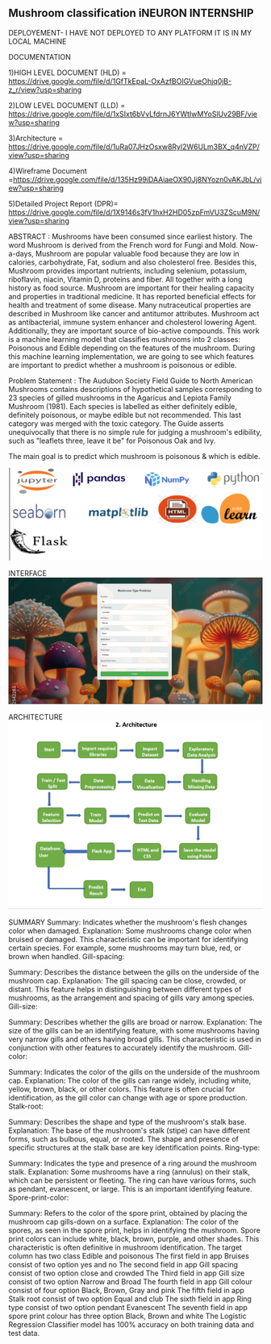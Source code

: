## Mushroom classification iNEURON INTERNSHIP
DEPLOYEMENT- I HAVE NOT DEPLOYED TO ANY PLATFORM IT IS IN MY LOCAL MACHINE

DOCUMENTATION

1)HIGH LEVEL DOCUMENT (HLD) =  https://drive.google.com/file/d/1GfTkEpaL-OxAzfBOIGVueOhjq0jB-z_r/view?usp=sharing

2)LOW LEVEL DOCUMENT (LLD) = https://drive.google.com/file/d/1xSIxt6bVvLfdrnJ6YWtIwMYoSlUv29BF/view?usp=sharing

3)Architecture = https://drive.google.com/file/d/1uRa07JHzOsxw8Ryl2W6ULm3BX_q4nVZP/view?usp=sharing

4)Wireframe Document =https://drive.google.com/file/d/135Hz99iDAAiaeOX90Jj8NYozn0vAKJbL/view?usp=sharing

5)Detailed Project Report (DPR)= https://drive.google.com/file/d/1X9146s3fV1hxH2HD05zpFmVU3ZScuM9N/view?usp=sharing

ABSTRACT : Mushrooms have been consumed since earliest history. The word Mushroom is derived from the French word for Fungi and Mold. Now-a-days, Mushroom are popular valuable food because they are low in calories, carbohydrate, Fat, sodium and also cholesterol free. Besides this, Mushroom provides important nutrients, including selenium, potassium, riboflavin, niacin, Vitamin D, proteins and fiber. All together with a long history as food source. Mushroom are important for their healing capacity and properties in traditional medicine. It has reported beneficial effects for health and treatment of some disease. Many nutraceutical properties are described in Mushroom like cancer and antitumor attributes. Mushroom act as antibacterial, immune system enhancer and cholesterol lowering Agent. Additionally, they are important source of bio-active compounds. This work is a machine learning model that classifies mushrooms into 2 classes: Poisonous and Edible depending on the features of the mushroom. During this machine learning implementation, we are going to see which features are important to predict whether a mushroom is poisonous or edible.

Problem Statement : The Audubon Society Field Guide to North American Mushrooms contains descriptions of hypothetical samples corresponding to 23 species of gilled mushrooms in the Agaricus and Lepiota Family Mushroom (1981). Each species is labelled as either definitely edible, definitely poisonous, or maybe edible but not recommended. This last category was merged with the toxic category. The Guide asserts unequivocally that there is no simple rule for judging a mushroom's edibility, such as "leaflets three, leave it be" for Poisonous Oak and Ivy.

The main goal is to predict which mushroom is poisonous & which is edible.

![alt text](image.png)

INTERFACE
![alt text](<Screenshot (175).png>)


ARCHITECTURE
![alt text](<Screenshot (178).png>)


SUMMARY
Summary: Indicates whether the mushroom's flesh changes color when damaged.
Explanation: Some mushrooms change color when bruised or damaged. This characteristic can be important for identifying certain species. For example, some mushrooms may turn blue, red, or brown when handled.
Gill-spacing:

Summary: Describes the distance between the gills on the underside of the mushroom cap.
Explanation: The gill spacing can be close, crowded, or distant. This feature helps in distinguishing between different types of mushrooms, as the arrangement and spacing of gills vary among species.
Gill-size:

Summary: Describes whether the gills are broad or narrow.
Explanation: The size of the gills can be an identifying feature, with some mushrooms having very narrow gills and others having broad gills. This characteristic is used in conjunction with other features to accurately identify the mushroom.
Gill-color:

Summary: Indicates the color of the gills on the underside of the mushroom cap.
Explanation: The color of the gills can range widely, including white, yellow, brown, black, or other colors. This feature is often crucial for identification, as the gill color can change with age or spore production.
Stalk-root:

Summary: Describes the shape and type of the mushroom's stalk base.
Explanation: The base of the mushroom's stalk (stipe) can have different forms, such as bulbous, equal, or rooted. The shape and presence of specific structures at the stalk base are key identification points.
Ring-type:

Summary: Indicates the type and presence of a ring around the mushroom stalk.
Explanation: Some mushrooms have a ring (annulus) on their stalk, which can be persistent or fleeting. The ring can have various forms, such as pendant, evanescent, or large. This is an important identifying feature.
Spore-print-color:

Summary: Refers to the color of the spore print, obtained by placing the mushroom cap gills-down on a surface.
Explanation: The color of the spores, as seen in the spore print, helps in identifying the mushroom. Spore print colors can include white, black, brown, purple, and other shades. This characteristic is often definitive in mushroom identification.
The target column has two class Edible and poisonous 
The first field in app Bruises consist of two option yes and no
The second field in app Gill spacing consist of two option close and crowded
The Third field in app Gill size consist of two option Narrow and Broad
The fourth field in app Gill colour consist of four option Black, Brown, Gray and pink
The fifth field in app Stalk root consist of two option Equal and club
The sixth field in app Ring type consist of two option pendant Evanescent
The seventh field in app spore print colour has three option Black, Brown and white 
The Logistic Regression Classifier model has 100% accuracy on both training data and test data.

